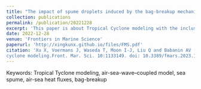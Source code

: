 ```yaml
---
title: "The impact of spume droplets induced by the bag-breakup mechanism on Tropical Cyclone modeling"
collection: publications
permalink: /publication/20221228
excerpt: 'This paper is about Tropical Cyclone modeling with the inclusion of the bag-breakup mechanism.'
date: 2022-12-28
venue: 'Frontiers in Marine Science'
paperurl: 'http://xingkunx.github.io/files/FMS.pdf'
citation: 'Xu X, Voermans J, Waseda T, Moon I-J, Liu Q and Babanin AV (2023) The impact of spume droplets induced by the bagbreakup mechanism on tropical
cyclone modeling.Front. Mar. Sci. 10:1133149. doi: 10.3389/fmars.2023.1133149'
---
```


Keywords: Tropical Tyclone modeling, air-sea-wave–coupled model, sea spume, air-sea heat ﬂuxes, bag-breakup